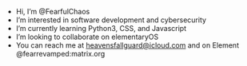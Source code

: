 - Hi, I’m @FearfulChaos
- I’m interested in software development and cybersecurity
- I’m currently learning Python3, CSS, and Javascript
- I’m looking to collaborate on elementaryOS
- You can reach me at heavensfallguard@icloud.com and on Element @fearrevamped:matrix.org
<!-- End description --> 
